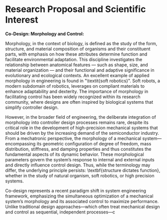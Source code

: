 # Research Proposal and Scientific Interest


**Co-Design: Morphology and Control:** 



Morphology, in the context of biology, is defined as the study of the form, structure, and material composition of organisms and their constituent parts, with emphasis on how these attributes determine function and facilitate environmental adaptation. This discipline investigates the relationship between anatomical features — such as shape, size, and material organization — and their functional and adaptive significance in evolutionary and ecological contexts. An excellent example of applied morphology in engineering is found in "\textit{soft robotics}". Soft robots, a modern subdomain of robotics, leverages on compliant materials to enhance adaptability and dexterity. The importance of morphology in facilitating control has been widely recognized within its research community, where designs are often inspired by biological systems that simplify controller design. 

<!-- <img src="./img/FNO_nvstokes.png"/> -->
<!-- ![NV_stokes_1](FNO_nvstokes.png){ width=100% } -->

However, in the broader field of engineering, the deliberate integration of morphology into controller design processes remains rare, despite its critical role in the development of high-precision mechanical systems that should be driven by the increasing demand of the semiconductor industry. From a mechatronic perspective, the morphology of a mechanical system—encompassing its geometric configuration of degree of freedom, mass distribution, stiffness, and damping properties and thus constitutes the fundamental aspects of its dynamic behavior. These morphological parameters govern the system’s response to internal and external inputs and directly influence control design. Thus, while the terminology may differ, the underlying principle persists: \textbf{structure dictates function}, whether in the study of natural organism, soft robotics, or high precision systems. 

Co-design represents a recent paradigm shift in system engineering framework, emphasizing the simultaneous optimization of a mechanical system’s morphology and its associated control to maximize performance. Unlike traditional design approaches—which often treat mechanical design and control as sequential, independent processes—c